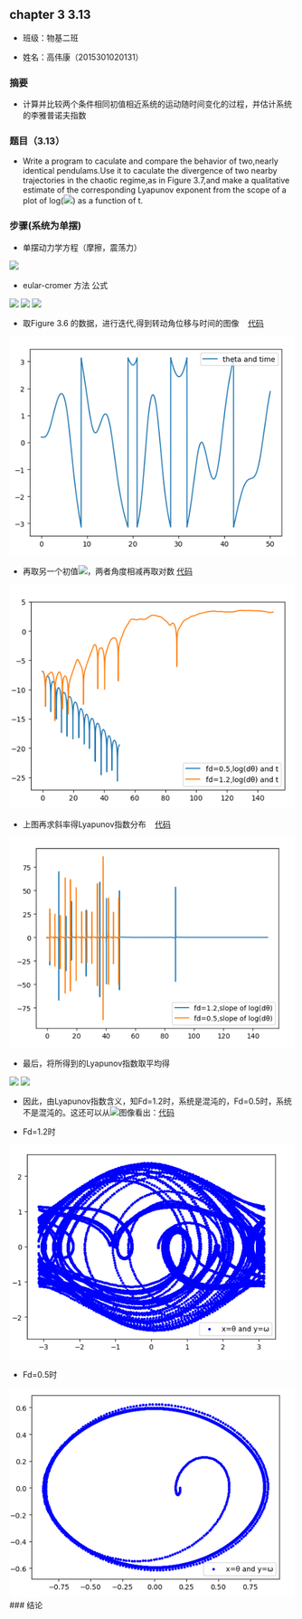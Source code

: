 ## chapter 3 3.13

* 班级：物基二班

* 姓名：高伟康（2015301020131）

### 摘要

* 计算并比较两个条件相同初值相近系统的运动随时间变化的过程，并估计系统的李雅普诺夫指数

### 题目（3.13）

* Write a program to caculate and compare the behavior of two,nearly identical pendulams.Use it to caculate the divergence
of two nearby trajectories in the chaotic regime,as in Figure 3.7,and make a qualitative estimate of the corresponding Lyapunov
exponent from the scope of a plot of log(<img src="http://latex.codecogs.com/gif.latex?\Delta\theta">) as a function of t.

### 步骤(系统为单摆)

* 单摆动力学方程（摩擦，震荡力）

<img src="http://latex.codecogs.com/gif.latex?\frac{d^{2}\theta}{dt^{2}}=-\frac{g}{l}sin\theta-q\frac{d\theta}{dt}+F_{D}sin(\Omega_{D}t)">

* eular-cromer 方法 公式

<img src="http://latex.codecogs.com/gif.latex?\omega_{i+1}=\omega_{i}-\frac{d^{2}\theta}{dt^{2}}\Delta\,t">

<img src="http://latex.codecogs.com/gif.latex?\theta\,_{i+1}=\theta_{i}+\omega_{i+1}\Delta\,t">

<img src="http://latex.codecogs.com/gif.latex?t_{i+1}=t_{i}+\Delta\,t">

* 取Figure 3.6 的数据，进行迭代,得到转动角位移与时间的图像    [代码](./角位移与时间图像.py)

<img src="https://github.com/gwk-01/computationalphysics_N2015301020131/blob/master/exercise6/1.png">

* 再取另一个初值<img src="http://latex.codecogs.com/gif.latex?\theta=0.201rad/s">，两者角度相减再取对数    [代码](./log(dθ)andt.py)

<img src="https://github.com/gwk-01/computationalphysics_N2015301020131/blob/master/exercise6/2.png">

* 上图再求斜率得Lyapunov指数分布    [代码](./exponent.py)

<img src="https://github.com/gwk-01/computationalphysics_N2015301020131/blob/master/exercise6/3.png">

* 最后，将所得到的Lyapunov指数取平均得
<img src="http://latex.codecogs.com/gif.latex?\lambda_{FD=1.2}=0.0168087460353">

<img src="http://latex.codecogs.com/gif.latex?\lambda_{FD=0.5}=-0.0628921491779">

* 因此，由Lyapunov指数含义，知Fd=1.2时，系统是混沌的，Fd=0.5时，系统不是混沌的。这还可以从<img src="http://latex.codecogs.com/gif.latex?\theta-\omega">图像看出：[代码](./thetaandomega.py)

* Fd=1.2时

<img src="https://github.com/gwk-01/computationalphysics_N2015301020131/blob/master/exercise6/4.png">

* Fd=0.5时

<img src="https://github.com/gwk-01/computationalphysics_N2015301020131/blob/master/exercise6/5.png">
### 结论


